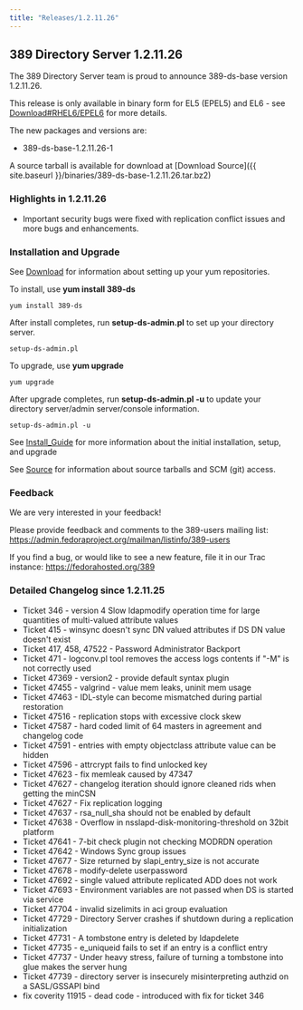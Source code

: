 ```yaml
---
title: "Releases/1.2.11.26"
---
```

389 Directory Server 1.2.11.26
------------------------------

The 389 Directory Server team is proud to announce 389-ds-base version 1.2.11.26.

This release is only available in binary form for EL5 (EPEL5) and EL6 - see [Download\#RHEL6/EPEL6](../download.html) for more details.

The new packages and versions are:

-   389-ds-base-1.2.11.26-1

A source tarball is available for download at [Download Source]({{ site.baseurl }}/binaries/389-ds-base-1.2.11.26.tar.bz2)

### Highlights in 1.2.11.26

-   Important security bugs were fixed with replication conflict issues and more bugs and enhancements.

### Installation and Upgrade

See [Download](../download.html) for information about setting up your yum repositories.

To install, use **yum install 389-ds**

`yum install 389-ds`

After install completes, run **setup-ds-admin.pl** to set up your directory server.

`setup-ds-admin.pl`

To upgrade, use **yum upgrade**

`yum upgrade`

After upgrade completes, run **setup-ds-admin.pl -u** to update your directory server/admin server/console information.

`setup-ds-admin.pl -u`

See [Install\_Guide](../legacy/install-guide.html) for more information about the initial installation, setup, and upgrade

See [Source](../development/source.html) for information about source tarballs and SCM (git) access.

### Feedback

We are very interested in your feedback!

Please provide feedback and comments to the 389-users mailing list: <https://admin.fedoraproject.org/mailman/listinfo/389-users>

If you find a bug, or would like to see a new feature, file it in our Trac instance: <https://fedorahosted.org/389>

### Detailed Changelog since 1.2.11.25

-   Ticket 346 - version 4 Slow ldapmodify operation time for large quantities of multi-valued attribute values
-   Ticket 415 - winsync doesn't sync DN valued attributes if DS DN value doesn't exist
-   Ticket 417, 458, 47522 - Password Administrator Backport
-   Ticket 471 - logconv.pl tool removes the access logs contents if "-M" is not correctly used
-   Ticket 47369 - version2 - provide default syntax plugin
-   Ticket 47455 - valgrind - value mem leaks, uninit mem usage
-   Ticket 47463 - IDL-style can become mismatched during partial restoration
-   Ticket 47516 - replication stops with excessive clock skew
-   Ticket 47587 - hard coded limit of 64 masters in agreement and changelog code
-   Ticket 47591 - entries with empty objectclass attribute value can be hidden
-   Ticket 47596 - attrcrypt fails to find unlocked key
-   Ticket 47623 - fix memleak caused by 47347
-   Ticket 47627 - changelog iteration should ignore cleaned rids when getting the minCSN
-   Ticket 47627 - Fix replication logging
-   Ticket 47637 - rsa\_null\_sha should not be enabled by default
-   Ticket 47638 - Overflow in nsslapd-disk-monitoring-threshold on 32bit platform
-   Ticket 47641 - 7-bit check plugin not checking MODRDN operation
-   Ticket 47642 - Windows Sync group issues
-   Ticket 47677 - Size returned by slapi\_entry\_size is not accurate
-   Ticket 47678 - modify-delete userpassword
-   Ticket 47692 - single valued attribute replicated ADD does not work
-   Ticket 47693 - Environment variables are not passed when DS is started via service
-   Ticket 47704 - invalid sizelimits in aci group evaluation
-   Ticket 47729 - Directory Server crashes if shutdown during a replication initialization
-   Ticket 47731 - A tombstone entry is deleted by ldapdelete
-   Ticket 47735 - e\_uniqueid fails to set if an entry is a conflict entry
-   Ticket 47737 - Under heavy stress, failure of turning a tombstone into glue makes the server hung
-   Ticket 47739 - directory server is insecurely misinterpreting authzid on a SASL/GSSAPI bind
-   fix coverity 11915 - dead code - introduced with fix for ticket 346

